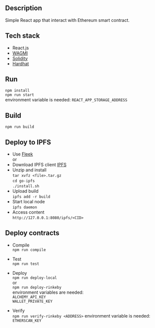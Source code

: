 ## Description

Simple React app that interact with Ethereum smart contract.

## Tech stack

- React.js
- [WAGMI](https://wagmi.sh/)
- [Solidity](https://docs.soliditylang.org/en/v0.8.14/)
- [Hardhat](https://hardhat.org/)

## Run

`npm install` \
`npm run start` \
environment variable is needed: `REACT_APP_STORAGE_ADDRESS`

## Build

`npm run build`

## Deploy to IPFS

- Use [Fleek](https://fleek.co/) \
  or
- Download IPFS client [IPFS](https://dist.ipfs.io/#go-ipfs)
- Unzip and install \
  `tar xvfz <file>.tar.gz` \
  `cd go-ipfs` \
  `./install.sh`
- Upload build \
  `ipfs add -r build`
- Start local node \
  `ipfs daemon`
- Access content \
  `http://127.0.0.1:8080/ipfs/<CID>`

## Deploy contracts

- Compile \
  `npm run compile`
- Test \
  `npm run test`
- Deploy \
  `npm run deploy-local` \
  or \
  `npm run deploy-rinkeby` \
  environment variables are needed: \
  `ALCHEMY_API_KEY` \
  `WALLET_PRIVATE_KEY`

- Verify \
  `npm run verify-rinkeby <ADDRESS>`
  environment variable is needed: \
  `ETHERSCAN_KEY`

